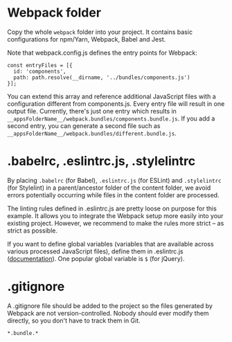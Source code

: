 # Webpack folder

Copy the whole `webpack` folder into your project. It contains basic configurations for npm/Yarn, Webpack, Babel and Jest.

Note that webpack.config.js defines the entry points for Webpack:

```
const entryFiles = [{
  id: 'components',
  path: path.resolve(__dirname, '../bundles/components.js')
}];
```

You can extend this array and reference additional JavaScript files with a configuration different from components.js. Every entry file will result in one output file. Currently, there's just one entry which results in `__appsFolderName__/webpack.bundles/components.bundle.js`. If you add a second entry, you can generate a second file such as `__appsFolderName__/webpack.bundles/different.bundle.js`.

# .babelrc, .eslintrc.js, .stylelintrc

By placing `.babelrc` (for Babel), `.eslintrc.js` (for ESLint) and `.stylelintrc` (for Stylelint) in a parent/ancestor folder of the content folder, we avoid errors potentially occurring while files in the content folder are processed.

The linting rules defined in .eslintrc.js are pretty loose on purpose for this example. It allows you to integrate the Webpack setup more easily into your existing project. However, we recommend to make the rules more strict – as strict as possible.

If you want to define global variables (variables that are available across various processed JavaScript files), define them in .eslintrc.js ([documentation](http://eslint.org/docs/user-guide/configuring#specifying-globals)). One popular global variable is `$` (for jQuery).

# .gitignore

A .gitignore file should be added to the project so the files generated by Webpack are not version-controlled. Nobody should ever modify them directly, so you don't have to track them in Git.

```
*.bundle.*
```
